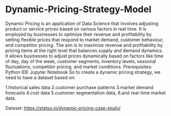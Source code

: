 # Dynamic-Pricing-Strategy-Model
Dynamic Pricing is an application of Data Science that involves adjusting product or service prices based on various factors in real time. It is employed by businesses to optimize their revenue and profitability by setting flexible prices that respond to market demand, customer behaviour, and competitor pricing.
The aim is to maximize revenue and profitability by pricing items at the right level that balances supply and demand dynamics. It allows businesses to adjust prices dynamically based on factors like time of day, day of the week, customer segments, inventory levels, seasonal fluctuations, competitor pricing, and market conditions.
Prerequisites:
Python IDE
Jupyter Notebook
So to create a dynamic pricing strategy, we need to have a dataset based on:

1.historical sales data
2.customer purchase patterns
3.market demand forecasts
4.cost data
5.customer segmentation data, 
6.and real-time market data.

Dataset: https://statso.io/dynamic-pricing-case-study/
